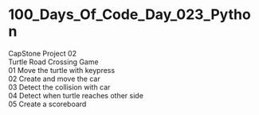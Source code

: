 # 100_Days_Of_Code_Day_023_Python
CapStone Project 02<br />
Turtle Road Crossing Game<br />
01 Move the turtle with keypress<br />
02 Create and move the car<br />
03 Detect the collision with car<br />
04 Detect when turtle reaches other side<br />
05 Create a scoreboard
